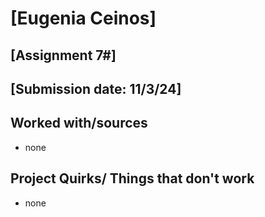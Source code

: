 # [Eugenia Ceinos]
## [Assignment 7#]
## [Submission date: 11/3/24]
## Worked with/sources 
* none
## Project Quirks/ Things that don't work
* none
